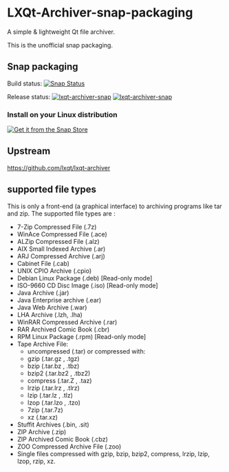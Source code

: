 # LXQt-Archiver-snap-packaging

A simple & lightweight Qt file archiver.

This is the unofficial snap packaging.  

## Snap packaging

Build status: [![Snap Status](https://build.snapcraft.io/badge/ito32bit/lxqt-archiver-snap-packaging.svg)](https://build.snapcraft.io/user/ito32bit/lxqt-archiver-snap-packaging)

Release status: 
[![lxqt-archiver-snap](https://snapcraft.io//lxqt-archiver-snap/badge.svg)](https://snapcraft.io/lxqt-archiver-snap)
[![lxqt-archiver-snap](https://snapcraft.io//lxqt-archiver-snap/trending.svg?name=0)](https://snapcraft.io/lxqt-archiver-snap)

### Install on your Linux distribution

[![Get it from the Snap Store](https://snapcraft.io/static/images/badges/en/snap-store-black.svg)](https://snapcraft.io/lxqt-archiver-snap)

## Upstream

<https://github.com/lxqt/lxqt-archiver>

## supported file types

This is only a front-end (a graphical interface) to archiving programs
like tar and zip. The supported file types are :

  * 7-Zip Compressed File (.7z)
  * WinAce Compressed File (.ace)
  * ALZip Compressed File (.alz)
  * AIX Small Indexed Archive  (.ar)
  * ARJ Compressed Archive (.arj)
  * Cabinet File (.cab)
  * UNIX CPIO Archive (.cpio)
  * Debian Linux Package (.deb) [Read-only mode]
  * ISO-9660 CD Disc Image (.iso) [Read-only mode]
  * Java Archive (.jar)
  * Java Enterprise archive (.ear)
  * Java Web Archive (.war)
  * LHA Archive (.lzh, .lha)
  * WinRAR Compressed Archive (.rar)
  * RAR Archived Comic Book (.cbr)
  * RPM Linux Package (.rpm) [Read-only mode]
  * Tape Archive File:
    * uncompressed (.tar)
    or compressed with:
    * gzip (.tar.gz , .tgz)
    * bzip (.tar.bz , .tbz)
    * bzip2 (.tar.bz2 , .tbz2)
    * compress (.tar.Z , .taz)
    * lrzip (.tar.lrz , .tlrz)
    * lzip (.tar.lz , .tlz)
    * lzop (.tar.lzo , .tzo)
    * 7zip (.tar.7z)
    * xz (.tar.xz)
  * Stuffit Archives (.bin, .sit)
  * ZIP Archive (.zip)
  * ZIP Archived Comic Book (.cbz)
  * ZOO Compressed Archive File (.zoo)
  * Single files compressed with gzip, bzip, bzip2, compress, lrzip, lzip,
    lzop, rzip, xz.
